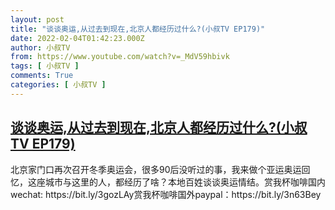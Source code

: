 ```yaml
---
layout: post
title: "谈谈奥运,从过去到现在,北京人都经历过什么?(小叔TV EP179)"
date: 2022-02-04T01:42:23.000Z
author: 小叔TV
from: https://www.youtube.com/watch?v=_MdV59hbivk
tags: [ 小叔TV ]
comments: True
categories: [ 小叔TV ]
---
```

<!--1643938943000-->
[谈谈奥运,从过去到现在,北京人都经历过什么?(小叔TV EP179)](https://www.youtube.com/watch?v=_MdV59hbivk)
------

<div>
北京家门口再次召开冬季奥运会，很多90后没听过的事，我来做个亚运奥运回忆，这座城市与这里的人，都经历了啥？本地百姓谈谈奥运情结。赏我杯咖啡国内wechat: https://bit.ly/3gozLAy赏我杯咖啡国外paypal：https://bit.ly/3n63Bey
</div>
